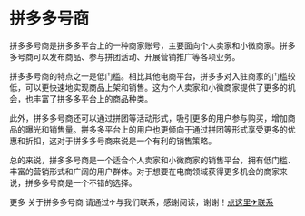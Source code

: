 # 拼多多号商

拼多多号商是拼多多平台上的一种商家账号，主要面向个人卖家和小微商家。拼多多号商可以发布商品、参与拼团活动、开展营销推广等各项业务。

拼多多号商的特点之一是低门槛。相比其他电商平台，拼多多对入驻商家的门槛较低，可以更快速地实现商品上架和销售。这为个人卖家和小微商家提供了更多的机会，也丰富了拼多多平台上的商品种类。

此外，拼多多号商还可以通过拼团等活动形式，吸引更多的用户参与购买，增加商品的曝光和销售量。拼多多平台上的用户也更倾向于通过拼团等形式享受更多的优惠和折扣，这对于拼多多号商来说是一个有利的销售策略。

总的来说，拼多多号商是一个适合个人卖家和小微商家的销售平台，拥有低门槛、丰富的营销形式和广阔的用户群体。对于想要在电商领域获得更多机会的商家来说，拼多多号商是一个不错的选择。

更多 关于拼多多号商 请通过✈与我们联系，感谢阅读，谢谢！[点这里✈联系](https://gg.k02.cc)